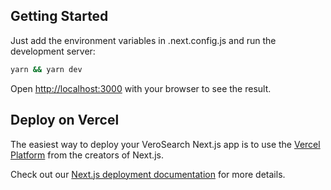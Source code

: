 ## Getting Started

Just add the environment variables in .next.config.js and run the development server:

```bash
yarn && yarn dev
```

Open [http://localhost:3000](http://localhost:3000) with your browser to see the result.

## Deploy on Vercel

The easiest way to deploy your VeroSearch Next.js app is to use the [Vercel Platform](https://vercel.com/new?utm_medium=default-template&filter=next.js&utm_source=create-next-app&utm_campaign=create-next-app-readme) from the creators of Next.js.

Check out our [Next.js deployment documentation](https://nextjs.org/docs/deployment) for more details.

